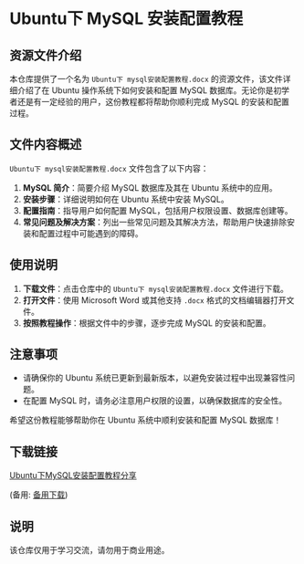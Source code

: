 # Ubuntu下 MySQL 安装配置教程

## 资源文件介绍

本仓库提供了一个名为 `Ubuntu下 mysql安装配置教程.docx` 的资源文件，该文件详细介绍了在 Ubuntu 操作系统下如何安装和配置 MySQL 数据库。无论你是初学者还是有一定经验的用户，这份教程都将帮助你顺利完成 MySQL 的安装和配置过程。

## 文件内容概述

`Ubuntu下 mysql安装配置教程.docx` 文件包含了以下内容：

1. **MySQL 简介**：简要介绍 MySQL 数据库及其在 Ubuntu 系统中的应用。
2. **安装步骤**：详细说明如何在 Ubuntu 系统中安装 MySQL。
3. **配置指南**：指导用户如何配置 MySQL，包括用户权限设置、数据库创建等。
4. **常见问题及解决方案**：列出一些常见问题及其解决方法，帮助用户快速排除安装和配置过程中可能遇到的障碍。

## 使用说明

1. **下载文件**：点击仓库中的 `Ubuntu下 mysql安装配置教程.docx` 文件进行下载。
2. **打开文件**：使用 Microsoft Word 或其他支持 `.docx` 格式的文档编辑器打开文件。
3. **按照教程操作**：根据文件中的步骤，逐步完成 MySQL 的安装和配置。

## 注意事项

- 请确保你的 Ubuntu 系统已更新到最新版本，以避免安装过程中出现兼容性问题。
- 在配置 MySQL 时，请务必注意用户权限的设置，以确保数据库的安全性。

希望这份教程能够帮助你在 Ubuntu 系统中顺利安装和配置 MySQL 数据库！

## 下载链接
[Ubuntu下MySQL安装配置教程分享](https://pan.quark.cn/s/3e315ede6fed) 

(备用: [备用下载](https://pan.baidu.com/s/14cZyMV4-oy4WBwVWHGFgHA?pwd=1234))

## 说明

该仓库仅用于学习交流，请勿用于商业用途。
